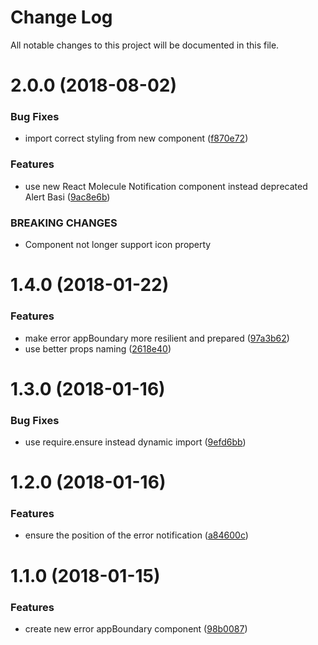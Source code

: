 # Change Log

All notable changes to this project will be documented in this file.

<a name="2.0.0"></a>
# 2.0.0 (2018-08-02)


### Bug Fixes

* import correct styling from new component ([f870e72](https://github.com/SUI-Components/sui-components/commit/f870e72))


### Features

* use new React Molecule Notification component instead deprecated Alert Basi ([9ac8e6b](https://github.com/SUI-Components/sui-components/commit/9ac8e6b))


### BREAKING CHANGES

* Component not longer support icon property



<a name="1.4.0"></a>
# 1.4.0 (2018-01-22)


### Features

* make error appBoundary more resilient and prepared ([97a3b62](https://github.com/SUI-Components/sui-components/commit/97a3b62))
* use better props naming ([2618e40](https://github.com/SUI-Components/sui-components/commit/2618e40))



<a name="1.3.0"></a>
# 1.3.0 (2018-01-16)


### Bug Fixes

* use require.ensure instead dynamic import ([9efd6bb](https://github.com/SUI-Components/sui-components/commit/9efd6bb))



<a name="1.2.0"></a>
# 1.2.0 (2018-01-16)


### Features

* ensure the position of the error notification ([a84600c](https://github.com/SUI-Components/sui-components/commit/a84600c))



<a name="1.1.0"></a>
# 1.1.0 (2018-01-15)


### Features

* create new error appBoundary component ([98b0087](https://github.com/SUI-Components/sui-components/commit/98b0087))



